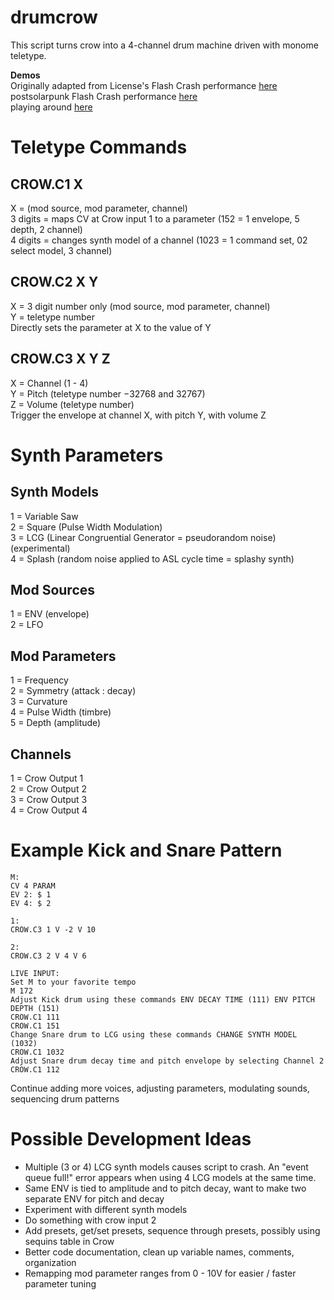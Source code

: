 # drumcrow
This script turns crow into a 4-channel drum machine driven with monome teletype.  

**Demos**  
Originally adapted from License's Flash Crash performance [here](https://www.youtube.com/watch?v=SYfeBtJjQ-M)  
postsolarpunk Flash Crash performance [here](https://www.youtube.com/watch?v=_EKpT1tO02o)  
playing around [here](https://www.youtube.com/watch?v=W48sP1b27rA)

# Teletype Commands
## CROW.C1 X
X = (mod source, mod parameter, channel)  
3 digits = maps CV at Crow input 1 to a parameter (152 = 1 envelope, 5 depth, 2 channel)  
4 digits = changes synth model of a channel (1023 = 1 command set, 02 select model, 3 channel)  

## CROW.C2 X Y
X = 3 digit number only (mod source, mod parameter, channel)  
Y = teletype number  
Directly sets the parameter at X to the value of Y  

## CROW.C3 X Y Z
X = Channel (1 - 4)  
Y = Pitch (teletype number −32768 and 32767)  
Z = Volume (teletype number)  
Trigger the envelope at channel X, with pitch Y, with volume Z  

# Synth Parameters
## Synth Models
1 = Variable Saw  
2 = Square (Pulse Width Modulation)  
3 = LCG (Linear Congruential Generator = pseudorandom noise) (experimental)  
4 = Splash (random noise applied to ASL cycle time = splashy synth)  

## Mod Sources 
1 = ENV (envelope)  
2 = LFO  

## Mod Parameters
1 = Frequency  
2 = Symmetry (attack : decay)  
3 = Curvature  
4 = Pulse Width (timbre)  
5 = Depth (amplitude)  

## Channels
1 = Crow Output 1  
2 = Crow Output 2  
3 = Crow Output 3  
4 = Crow Output 4  

# Example Kick and Snare Pattern
```
M: 
CV 4 PARAM
EV 2: $ 1
EV 4: $ 2

1:
CROW.C3 1 V -2 V 10

2: 
CROW.C3 2 V 4 V 6

LIVE INPUT: 
Set M to your favorite tempo
M 172
Adjust Kick drum using these commands ENV DECAY TIME (111) ENV PITCH DEPTH (151)
CROW.C1 111
CROW.C1 151
Change Snare drum to LCG using these commands CHANGE SYNTH MODEL (1032)
CROW.C1 1032
Adjust Snare drum decay time and pitch envelope by selecting Channel 2
CROW.C1 112
```

Continue adding more voices, adjusting parameters, modulating sounds, sequencing drum patterns

# Possible Development Ideas
- Multiple (3 or 4) LCG synth models causes script to crash. An "event queue full!" error appears when using 4 LCG models at the same time.
- Same ENV is tied to amplitude and to pitch decay, want to make two separate ENV for pitch and decay
- Experiment with different synth models
- Do something with crow input 2
- Add presets, get/set presets, sequence through presets, possibly using sequins table in Crow 
- Better code documentation, clean up variable names, comments, organization
- Remapping mod parameter ranges from 0 - 10V for easier / faster parameter tuning
